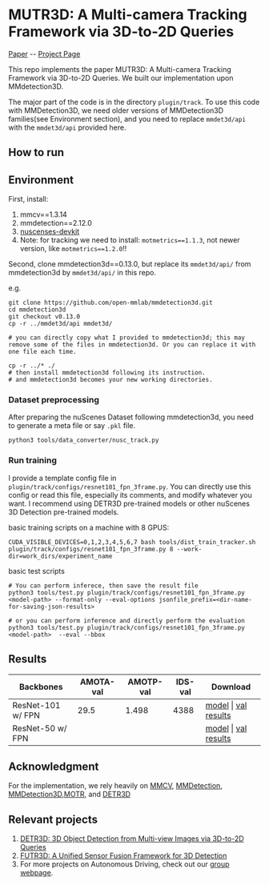 # MUTR3D: A Multi-camera Tracking Framework via 3D-to-2D Queries
[Paper](https://arxiv.org/abs/2205.00613) --  [Project Page](https://tsinghua-mars-lab.github.io/MUTR3D/#)


This repo implements the paper MUTR3D: A Multi-camera Tracking Framework via 3D-to-2D Queries. We built our implementation upon MMdetection3D.

The major part of the code is in the directory `plugin/track`. To use this code with MMDetection3D, we need older versions of MMDetection3D families(see Environment section), and you need to replace `mmdet3d/api` with the `mmdet3d/api` provided here. 


## How to run



## Environment

First, install: 
1. mmcv==1.3.14
2. mmdetection==2.12.0
3. [nuscenses-devkit](https://github.com/nutonomy/nuscenes-devkit)
4. Note: for tracking we need to install:
`motmetrics==1.1.3`, not newer version, like `motmetrics==1.2.0`!!

Second, clone mmdetection3d==0.13.0, but replace its `mmdet3d/api/` from mmdetection3d by `mmdet3d/api/` in this repo.

e.g. 
```
git clone https://github.com/open-mmlab/mmdetection3d.git
cd mmdetection3d
git checkout v0.13.0
cp -r ../mmdet3d/api mmdet3d/

# you can directly copy what I provided to mmdetection3d; this may remove some of the files in mmdetection3d. Or you can replace it with one file each time. 

cp -r ../* ./ 
# then install mmdetection3d following its instruction. 
# and mmdetection3d becomes your new working directories. 
```



### Dataset preprocessing
After preparing the nuScenes Dataset following mmdetection3d,  you need to generate a meta file or say `.pkl` file. 

```
python3 tools/data_converter/nusc_track.py
```


### Run training

I provide a template config file in `plugin/track/configs/resnet101_fpn_3frame.py`. You can directly use this config or read this file, especially its comments, and modify whatever you want. I recommend using DETR3D pre-trained models or other nuScenes 3D Detection pre-trained models. 

basic training scripts on a machine with 8 GPUS: 
```
CUDA_VISIBLE_DEVICES=0,1,2,3,4,5,6,7 bash tools/dist_train_tracker.sh plugin/track/configs/resnet101_fpn_3frame.py 8 --work-dir=work_dirs/experiment_name
```

basic test scripts
```
# You can perform inferece, then save the result file
python3 tools/test.py plugin/track/configs/resnet101_fpn_3frame.py <model-path> --format-only --eval-options jsonfile_prefix=<dir-name-for-saving-json-results>

# or you can perform inference and directly perform the evaluation
python3 tools/test.py plugin/track/configs/resnet101_fpn_3frame.py <model-path>  --eval --bbox
```


## Results

| Backbones  | AMOTA-val | AMOTP-val | IDS-val | Download |   
|---|---|---| --- | --- |
| ResNet-101 w/ FPN  | 29.5  | 1.498 | 4388 | [model](xx) \| [val results](https://drive.google.com/file/d/1LLuJm5swwqT7gXnnqKojk8ByhKR6VpAv/view?usp=sharing)  |
| ResNet-50 w/ FPN  |   |  |  | [model](https://drive.google.com/file/d/1_BPDvDPKN7j476w2g5IMAagCW5szfF2y/view?usp=sharing) \| [val results](https://drive.google.com/file/d/1dWK19ZTig5iM-k70CT4C20ViPyegZ1C3/view?usp=sharing)  |


## Acknowledgment

For the implementation, we rely heavily on [MMCV](https://github.com/open-mmlab/mmcv), [MMDetection](https://github.com/open-mmlab/mmdetection), [MMDetection3D](https://github.com/open-mmlab/mmdetection3d),[MOTR](https://github.com/megvii-model/MOTR), and [DETR3D](https://github.com/WangYueFt/detr3d)



## Relevant projects 
1. [DETR3D: 3D Object Detection from Multi-view Images via 3D-to-2D Queries](https://tsinghua-mars-lab.github.io/DETR3D/)
2. [FUTR3D: A Unified Sensor Fusion Framework for 3D Detection](https://tsinghua-mars-lab.github.io/FUTR3D/)
3. For more projects on Autonomous Driving, check out our [group webpage](http://group.iiis.tsinghua.edu.cn/~marslab/#/projects). 